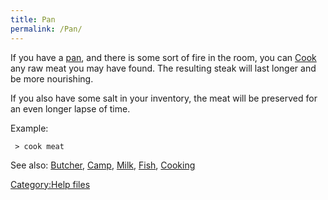 ```yaml
---
title: Pan
permalink: /Pan/
---
```


If you have a [pan](pan "wikilink"), and there is some sort of fire in
the room, you can [Cook](Cook "wikilink") any raw meat you may have
found. The resulting steak will last longer and be more nourishing.

If you also have some salt in your inventory, the meat will be preserved
for an even longer lapse of time.

Example:

` > cook meat`

See also: [Butcher](Butcher "wikilink"), [Camp](Camp "wikilink"),
[Milk](Milk "wikilink"), [Fish](Fish "wikilink"),
[Cooking](Cooking "wikilink")

[Category:Help files](Category:Help_files "wikilink")